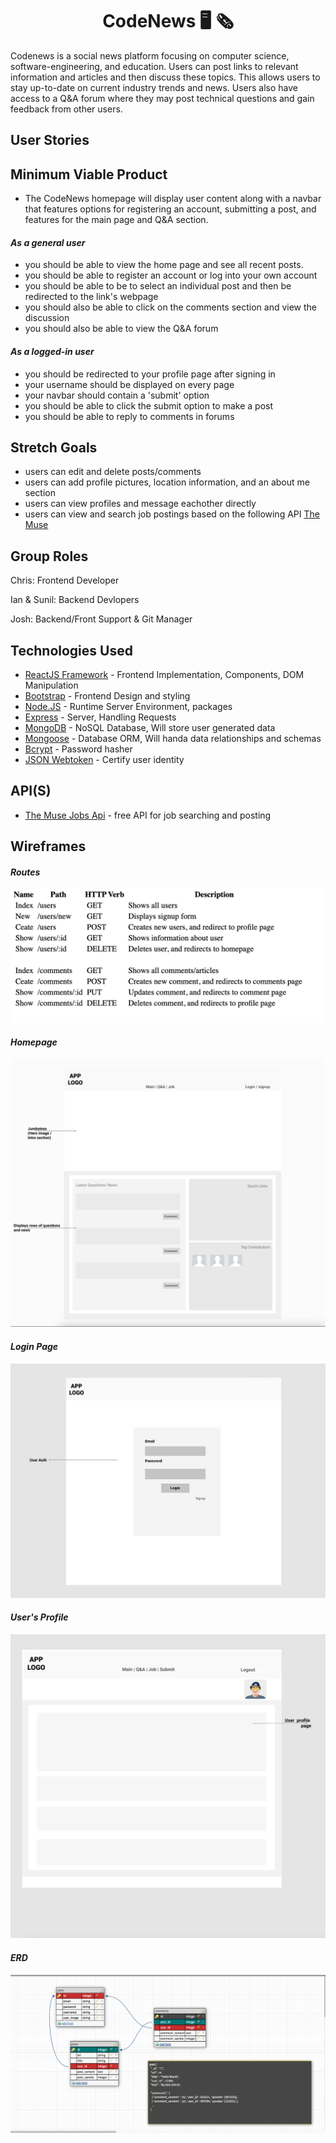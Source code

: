 <h1 align="center"><b>CodeNews 🖥 🗞</b></h1>

Codenews is a social news platform focusing on computer science, software-engineering, and education. Users can post links to relevant information and articles and then discuss these topics. This allows users to stay up-to-date on current industry trends and news. Users also have access to a Q&A forum where they may post technical questions and gain feedback from other users.


## **User Stories**
## **Minimum Viable Product**
- The CodeNews homepage will display user content along with a navbar that features options for registering an account, submitting a post, and features for the main page and Q&A section.

#### ***As a general user***
- you should be able to view the home page and see all recent posts.
- you should be able to register an account or log into your own account
- you should be able to be to select an individual post and then be redirected to the link's webpage
- you should also be able to click on the comments section and view the discussion
- you should also be able to view the Q&A forum

#### ***As a logged-in user***
- you should be redirected to your profile page after signing in
- your username should be displayed on every page
- your navbar should contain a 'submit' option
- you should be able to click the submit option to make a post
- you should be able to reply to comments in forums


## **Stretch Goals**
- users can edit and delete posts/comments
- users can add profile pictures, location information, and an about me section
- users can view profiles and message eachother directly
- users can view and search job postings based on the following API [The Muse](https://www.themuse.com/developers/api/v2?ref=apilist.fun)



## **Group Roles**
Chris: Frontend Developer

Ian & Sunil: Backend Devlopers

Josh: Backend/Front Support & Git Manager



## **Technologies Used**
- [ReactJS Framework](https://reactjs.org/) - Frontend Implementation, Components, DOM Manipulation
- [Bootstrap](https://getbootstrap.com/) - Frontend Design and styling
- [Node.JS](https://nodejs.org/en/) - Runtime Server Environment, packages
- [Express](https://expressjs.com/) - Server, Handling Requests
- [MongoDB](https://www.mongodb.com/) - NoSQL Database, Will store user generated data 
- [Mongoose]() - Database ORM, Will handa data relationships and schemas
- [Bcrypt](https://www.npmjs.com/package/bcrypt) - Password hasher
- [JSON Webtoken](https://www.npmjs.com/package/jsonwebtoken) - Certify user identity

## **API(S)**
- [The Muse Jobs Api](https://www.themuse.com/developers/api/v2?ref=apilist.fun) - free API for job searching and posting


## **Wireframes**
#### ***Routes***
![Homepage](images/Routes.png)

#### ***Homepage***
![Homepage](images/Homepage.png)

#### ***Login Page***
![Login Page](images/Login.png)

#### ***User's Profile***
![User Profile Page](images/User_Profile.png)

#### ***ERD***
![User Profile Page](images/ERD.png)

